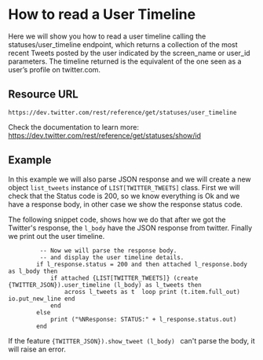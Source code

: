 # How to read a User Timeline

Here we will show you how to read a user timeline calling the statuses/user_timeline endpoint, which returns a collection of the most recent Tweets posted by 
the user indicated by the screen_name or user_id parameters. The timeline returned is the equivalent of the one seen as a user’s profile on twitter.com.

## Resource URL
	https://dev.twitter.com/rest/reference/get/statuses/user_timeline

Check the documentation to learn more: https://dev.twitter.com/rest/reference/get/statuses/show/id

## Example

In this example we will also parse JSON response and we will create a new object `list_tweets` instance of `LIST[TWITTER_TWEETS]` class.
First we will check that the Status code is 200, so we know everything is Ok and we have a response body, in other case we show the response status code.

The following snippet code, shows how we do that after we got the Twitter's response, the `l_body` have the JSON response from twitter.
Finally we print out the user timeline.


```
		 -- Now we will parse the response body.
		 -- and display the user timeline details.
		if l_response.status = 200 and then attached l_response.body as l_body then
			if attached {LIST[TWITTER_TWEETS]} (create {TWITTER_JSON}).user_timeline (l_body) as l_tweets then
				across l_tweets as t  loop print (t.item.full_out) io.put_new_line end
			end
		else
			print ("%NResponse: STATUS:" + l_response.status.out)
		end

```

If the feature `{TWITTER_JSON}).show_tweet (l_body) ` can't parse the body, it will raise an error. 



